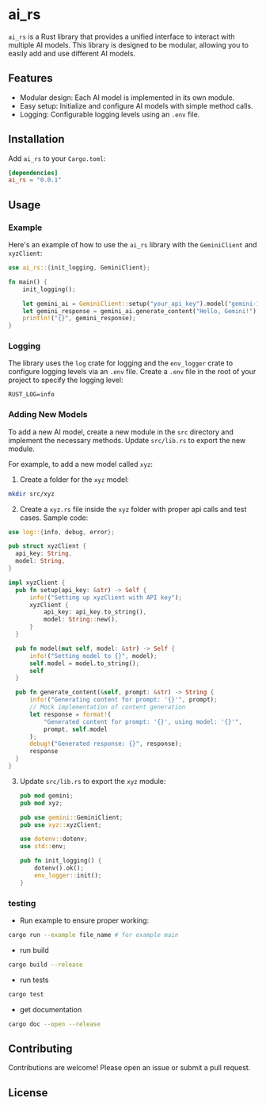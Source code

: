 # ai_rs

`ai_rs` is a Rust library that provides a unified interface to interact with multiple AI models. This library is designed to be modular, allowing you to easily add and use different AI models.

## Features

- Modular design: Each AI model is implemented in its own module.
- Easy setup: Initialize and configure AI models with simple method calls.
- Logging: Configurable logging levels using an `.env` file.

## Installation

Add `ai_rs` to your `Cargo.toml`:

```toml
[dependencies]
ai_rs = "0.0.1"
```

## Usage

### Example

Here's an example of how to use the `ai_rs` library with the `GeminiClient` and `xyzClient`:

```rust
use ai_rs::{init_logging, GeminiClient};

fn main() {
    init_logging();

    let gemini_ai = GeminiClient::setup("your_api_key").model("gemini-1.5-pro");
    let gemini_response = gemini_ai.generate_content("Hello, Gemini!");
    println!("{}", gemini_response);
}
```

### Logging

The library uses the `log` crate for logging and the `env_logger` crate to configure logging levels via an `.env` file. Create a `.env` file in the root of your project to specify the logging level:

```
RUST_LOG=info
```

### Adding New Models

To add a new AI model, create a new module in the `src` directory and implement the necessary methods. Update `src/lib.rs` to export the new module.

For example, to add a new model called `xyz`:

1. Create a folder for the `xyz` model:

```sh
mkdir src/xyz
```

2. Create a `xyz.rs` file inside the `xyz` folder with proper api calls and test cases. Sample code:

```rust
use log::{info, debug, error};

pub struct xyzClient {
  api_key: String,
  model: String,
}

impl xyzClient {
  pub fn setup(api_key: &str) -> Self {
      info!("Setting up xyzClient with API key");
      xyzClient {
          api_key: api_key.to_string(),
          model: String::new(),
      }
  }

  pub fn model(mut self, model: &str) -> Self {
      info!("Setting model to {}", model);
      self.model = model.to_string();
      self
  }

  pub fn generate_content(&self, prompt: &str) -> String {
      info!("Generating content for prompt: '{}'", prompt);
      // Mock implementation of content generation
      let response = format!(
          "Generated content for prompt: '{}', using model: '{}'",
          prompt, self.model
      );
      debug!("Generated response: {}", response);
      response
  }
}
```

3. Update `src/lib.rs` to export the `xyz` module:

   ```rust
   pub mod gemini;
   pub mod xyz;

   pub use gemini::GeminiClient;
   pub use xyz::xyzClient;

   use dotenv::dotenv;
   use std::env;

   pub fn init_logging() {
       dotenv().ok();
       env_logger::init();
   }
   ```

### testing

- Run example to ensure proper working:

```bash
cargo run --example file_name # for example main
```

- run build

```bash
cargo build --release
```

- run tests

```bash
cargo test
```

- get documentation

```bash
cargo doc --open --release
```

## Contributing

Contributions are welcome! Please open an issue or submit a pull request.

## License

```

```

```

```
